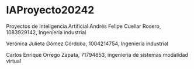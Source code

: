 # IAProyecto20242
Proyectos de Inteligencia Artificial
Andrés Felipe Cuellar Rosero, 1083929142, Ingeniería industrial

Verónica Julieta Gómez Córdoba, 1004214754, Ingeniería industrial

Carlos Enrique Orrego Zapata, 71794853, ingeniería de sistemas modalidad virtual
